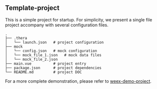 
## Template-project

This is a simple project for startup. For simplicity, we present a single file project accompany with several configuration files.

```
.
├── .thera
│   └── launch.json   # project configuration
├── mock
│   └── config.json   # mock configuration
│   └── mock_file_1.json   # mock data files
│   └── mock_file_2.json
├── main.vue          # project entry
├── package.json      # project dependencies
└── README.md         # project DOC
```

For a more complete demonstration, please refer to [weex-demo-project](https://github.com/TheraPackages/weex-demo-project).
